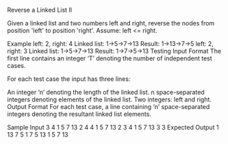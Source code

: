 Reverse a Linked List II


Given a linked list and two numbers left and right, reverse the nodes from position 'left' to position 'right'. Assume: left <= right.

Example
left: 2, right: 4
Linked list: 1→5→7→13
Result: 1→13→7→5
left: 2, right: 3
Linked list: 1→5→7→13
Result: 1→7→5→13
Testing
Input Format
The first line contains an integer ‘T’ denoting the number of independent test cases.

For each test case the input has three lines:

An integer ‘n’ denoting the length of the linked list.
n space-separated integers denoting elements of the linked list.
Two integers: left and right.
Output Format
For each test case, a line containing ‘n’ space-separated integers denoting the resultant linked list elements.

Sample Input
3
4
1 5 7 13
2 4
4
1 5 7 13
2 3
4
1 5 7 13
3 3
Expected Output
1 13 7 5
1 7 5 13
1 5 7 13